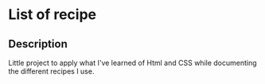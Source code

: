 # List of recipe

## Description
Little project to apply what I've learned of Html and CSS while documenting the different recipes I use.